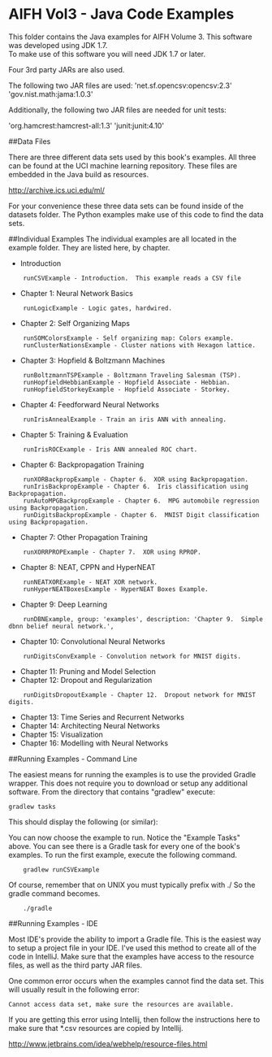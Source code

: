 AIFH Vol3  - Java Code Examples
====
This folder contains the Java examples for AIFH Volume 3.  This software was developed using JDK 1.7.  
To make use of this software you will need JDK 1.7 or later.

Four 3rd party JARs are also used.

The following two JAR files are used:
'net.sf.opencsv:opencsv:2.3'
'gov.nist.math:jama:1.0.3'

Additionally, the following two JAR files are needed for unit tests:

'org.hamcrest:hamcrest-all:1.3'
'junit:junit:4.10'

##Data Files

There are three different data sets used by this book's examples.  All three can be found
at the UCI machine learning repository. These files are embedded in the Java build as
resources.

http://archive.ics.uci.edu/ml/

For your convenience these three data sets can be found inside of the datasets folder.
The Python examples make use of this code to find the data sets.

##Individual Examples
The individual examples are all located in the example folder.  They are listed here,
by chapter.

* Introduction
```
    runCSVExample - Introduction.  This example reads a CSV file
```
* Chapter 1: Neural Network Basics
```
    runLogicExample - Logic gates, hardwired.
```
* Chapter 2: Self Organizing Maps
```
    runSOMColorsExample - Self organizing map: Colors example.
    runClusterNationsExample - Cluster nations with Hexagon lattice.
```
* Chapter 3: Hopfield & Boltzmann Machines
```
    runBoltzmannTSPExample - Boltzmann Traveling Salesman (TSP).
    runHopfieldHebbianExample - Hopfield Associate - Hebbian.
    runHopfieldStorkeyExample - Hopfield Associate - Storkey.
```
* Chapter 4: Feedforward Neural Networks
```
    runIrisAnnealExample - Train an iris ANN with annealing.
```
* Chapter 5: Training & Evaluation
```
	runIrisROCExample - Iris ANN annealed ROC chart.
```
* Chapter 6: Backpropagation Training
```
	runXORBackpropExample - Chapter 6.  XOR using Backpropagation.
	runIrisBackpropExample - Chapter 6.  Iris classification using Backpropagation.
	runAutoMPGBackpropExample - Chapter 6.  MPG automobile regression using Backpropagation.
	runDigitsBackpropExample - Chapter 6.  MNIST Digit classification using Backpropagation.

```
* Chapter 7: Other Propagation Training
```
	runXORRPROPExample - Chapter 7.  XOR using RPROP.
```
* Chapter 8: NEAT, CPPN and HyperNEAT
```
    runNEATXORExample - NEAT XOR network.
    runHyperNEATBoxesExample - HyperNEAT Boxes Example.

```
* Chapter 9: Deep Learning
```
	runDBNExample, group: 'examples', description: 'Chapter 9.  Simple dbnn belief neural network.',
```
* Chapter 10: Convolutional Neural Networks
```
	runDigitsConvExample - Convolution network for MNIST digits.
```
* Chapter 11: Pruning and Model Selection
* Chapter 12: Dropout and Regularization
```
	runDigitsDropoutExample - Chapter 12.  Dropout network for MNIST digits.
```
* Chapter 13: Time Series and Recurrent Networks
* Chapter 14: Architecting Neural Networks
* Chapter 15: Visualization
* Chapter 16: Modelling with Neural Networks

##Running Examples - Command Line

The easiest means for running the examples is to use the provided Gradle wrapper.  This does not require you to download
or setup any additional software.  From the directory that contains "gradlew" execute:
```
gradlew tasks
```
This should display the following (or similar):


You can now choose the example to run.  Notice the "Example Tasks" above.  You can see there is a Gradle task for every
one of the book's examples.  To run the first example, execute the following command.
```
    gradlew runCSVExample
```
Of course, remember that on UNIX you must typically prefix with ./
So the gradle command becomes.
```
    ./gradle
```
##Running Examples - IDE

Most IDE's provide the ability to import a Gradle file.  This is the easiest way to setup a project file in your IDE.
I've used this method to create all of the code in IntelliJ. Make sure that the examples have access to the 
resource files, as well as the third party JAR files.

One common error occurs when the examples cannot find the data set.  This will usually result in the following error: 

```Cannot access data set, make sure the resources are available.```

If you are getting this error using Intellij, then follow the instructions here to make sure that *.csv resources
are copied by Intellij.

http://www.jetbrains.com/idea/webhelp/resource-files.html
